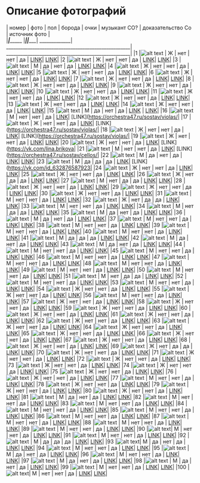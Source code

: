 # Описание фотографий


| номер |  фото              | пол | борода | очки | музыкант СО? | доказательство Со                                   | источник фото                                       |  
|_______|____________        |_____|________|______| _____________| ____________________________________________________| ____________________________________________________|
|1      |![alt text](1.jpg)  |  Ж  |   нет  |  нет |      да      | [LINK](https://orchestra47.ru/sostav/first-violins/)| [LINK](https://orchestra47.ru/sostav/first-violins/)|
|2      |![alt text](2.jpg)  |  Ж  |   нет  |  нет |      да      | [LINK](https://orchestra47.ru/sostav/first-violins/)| [LINK](https://orchestra47.ru/sostav/first-violins/)|
|3      |![alt text](3.jpg)  |  М  |   да   |  нет |      да      | [LINK](https://orchestra47.ru/sostav/first-violins/)| [LINK](https://orchestra47.ru/sostav/first-violins/)|
|4      |![alt text](4.jpg)  |  Ж  |   нет  |  нет |      да      | [LINK](https://orchestra47.ru/sostav/first-violins/)| [LINK](https://orchestra47.ru/sostav/first-violins/)|
|5      |![alt text](5.jpg)  |  Ж  |   нет  |  нет |      да      | [LINK](https://orchestra47.ru/sostav/first-violins/)| [LINK](https://orchestra47.ru/sostav/first-violins/)|
|6      |![alt text](6.jpg)  |  Ж  |   нет  |  нет |      да      | [LINK](https://orchestra47.ru/sostav/first-violins/)| [LINK](https://orchestra47.ru/sostav/first-violins/)|
|7      |![alt text](7.jpg)  |  Ж  |   нет  |  нет |      да      | [LINK](https://orchestra47.ru/sostav/first-violins/)| [LINK](https://orchestra47.ru/sostav/first-violins/)|
|8      |![alt text](8.jpg)  |  Ж  |   нет  |  нет |      да      | [LINK](https://orchestra47.ru/sostav/second-violins/)| [LINK](https://orchestra47.ru/sostav/second-violins/)|
|9      |![alt text](9.jpg)  |  Ж  |   нет  |  нет |      да      | [LINK](https://orchestra47.ru/sostav/second-violins/)| [LINK](https://orchestra47.ru/sostav/second-violins/)|
|10     |![alt text](10.jpg) |  Ж  |   нет  |  нет |      да      | [LINK](https://orchestra47.ru/sostav/second-violins/)| [LINK](https://orchestra47.ru/sostav/second-violins/)|
|11     |![alt text](11.jpg) |  Ж  |   нет  |  нет |      да      | [LINK](https://orchestra47.ru/sostav/second-violins/)| [LINK](https://orchestra47.ru/sostav/second-violins/)|
|12     |![alt text](12.jpg) |  Ж  |   нет  |  нет |      да      | [LINK](https://orchestra47.ru/sostav/second-violins/)| [LINK](https://orchestra47.ru/sostav/second-violins/)|
|13     |![alt text](13.jpg) |  Ж  |   нет  |  нет |      да      | [LINK](https://orchestra47.ru/sostav/second-violins/)| [LINK](https://orchestra47.ru/sostav/second-violins/)|
|14     |![alt text](14.jpg) |  Ж  |   нет  |  нет |      да      | [LINK](https://orchestra47.ru/sostav/second-violins/)| [LINK](https://vk.com/adriana.chuba10)|
|15     |![alt text](15.jpg) |  М  |   да   |  нет |      да      | [LINK](https://orchestra47.ru/sostav/first-violins/) | [LINK](https://vk.com/vdanilevskiy)|
|16     |![alt text](16.jpg) |  М  |   нет  |  нет |      да      | [LINK](https://orchestra47.ru/sostav/violas/)| [LINK](https://orchestra47.ru/sostav/violas/|
|17     |![alt text](17.jpg) |  Ж  |   нет  |  нет |      да      | [LINK](https://orchestra47.ru/sostav/violas/)| [LINK](https://orchestra47.ru/sostav/violas/|
|18     |![alt text](18.jpg) |  Ж  |   нет  |  нет |      да      | [LINK](https://orchestra47.ru/sostav/violas/)| [LINK](https://orchestra47.ru/sostav/violas/|
|19     |![alt text](19.jpg) |  Ж  |   нет  |  нет |      да      | [LINK](https://orchestra47.ru/sostav/violas/)| [LINK](https://vk.com/olgavasilevs)|
|20     |![alt text](20.jpg) |  Ж  |   нет  |  нет |      да      | [LINK](https://orchestra47.ru/sostav/violas/)| [LINK](https://vk.com/lina.brikova|
|21     |![alt text](21.jpg) |  М  |   нет  |  нет |      да      | [LINK](https://orchestra47.ru/sostav/cellos/)| [LINK](https://orchestra47.ru/sostav/cellos/|
|22     |![alt text](22.jpg) |  М  |   да   |  нет |      да      | [LINK](https://orchestra47.ru/sostav/cellos/)| [LINK](https://orchestra47.ru/sostav/cellos/)|
|23     |![alt text](23.jpg) |  М  |   да   |  да  |      да      | [LINK](https://orchestra47.ru/sostav/cellos/)| [LINK](https://vk.com/id_632876587923|
|24     |![alt text](24.jpg) |  Ж  |   нет  |  нет |      да      | [LINK](https://orchestra47.ru/sostav/cellos/)| [LINK](https://orchestra47.ru/sostav/cellos/)|
|25     |![alt text](25.jpg) |  Ж  |   нет  |  нет |      да      | [LINK](https://orchestra47.ru/sostav/cellos/)| [LINK](https://orchestra47.ru/sostav/cellos/)|
|26     |![alt text](26.jpg) |  Ж  |   нет  |  да  |      да      | [LINK](https://orchestra47.ru/sostav/cellos/)| [LINK](https://vk.com/lihoe_kalanchoe)|
|27     |![alt text](27.jpg) |  М  |   нет  |  да  |      да      | [LINK](https://orchestra47.ru/sostav/double-basses/)| [LINK](https://vk.com/maestrolenz)|
|28     |![alt text](28.jpg) |  Ж  |   нет  |  нет |      да      | [LINK](https://orchestra47.ru/sostav/double-basses/)| [LINK](https://orchestra47.ru/sostav/double-basses/)|
|29     |![alt text](29.jpg) |  Ж  |   нет  |  нет |      да      | [LINK](https://orchestra47.ru/sostav/flutes/)| [LINK](https://orchestra47.ru/sostav/flutes/)|
|30     |![alt text](30.jpg) |  Ж  |   нет  |  нет |      да      | [LINK](https://orchestra47.ru/sostav/flutes/)| [LINK](https://vk.com/a.shabronova)|
|31     |![alt text](31.jpg) |  М  |   нет  |  нет |      да      | [LINK](https://orchestra47.ru/sostav/oboes/)| [LINK](https://orchestra47.ru/sostav/oboes/)|
|32     |![alt text](32.jpg) |  Ж  |   нет  |  да  |      да      | [LINK](https://orchestra47.ru/sostav/oboes/)| [LINK](https://orchestra47.ru/sostav/oboes/)|
|33     |![alt text](33.jpg) |  М  |   нет  |  нет |      да      | [LINK](https://orchestra47.ru/sostav/Bassoons/)| [LINK](https://orchestra47.ru/sostav/Bassoons/)|
|34     |![alt text](34.jpg) |  М  |   нет  |  да  |      да      | [LINK](https://orchestra47.ru/sostav/clarinets/)| [LINK](https://orchestra47.ru/sostav/clarinets/)|
|35     |![alt text](35.jpg) |  М  |   да   |  нет |      да      | [LINK](https://orchestra47.ru/sostav/clarinets/)| [LINK](https://orchestra47.ru/sostav/clarinets/)|
|36     |![alt text](36.jpg) |  М  |   да   |  нет |      да      | [LINK](https://orchestra47.ru/sostav/clarinets/)| [LINK](https://vk.com/id1094145)|
|37     |![alt text](37.jpg) |  М  |   нет  |  нет |      да      | [LINK](https://orchestra47.ru/sostav/french-horns/)| [LINK](https://orchestra47.ru/sostav/french-horns/)|
|38     |![alt text](38.jpg) |  М  |   нет  |  нет |      да      | [LINK](https://orchestra47.ru/sostav/french-horns/)| [LINK](https://orchestra47.ru/sostav/french-horns/)|
|39     |![alt text](39.jpg) |  М  |   нет  |  нет |      да      | [LINK](https://orchestra47.ru/sostav/french-horns/)| [LINK](https://orchestra47.ru/sostav/french-horns/)|
|40     |![alt text](40.jpg) |  М  |   нет  |  нет |      да      | [LINK](https://orchestra47.ru/sostav/truby/)| [LINK](https://orchestra47.ru/sostav/truby/)|
|41     |![alt text](41.jpg) |  М  |   да   |  да  |      да      | [LINK](https://orchestra47.ru/sostav/truby/)| [LINK](https://orchestra47.ru/sostav/truby/)|
|42     |![alt text](42.jpg) |  М  |   да   |  нет |      да      | [LINK](https://orchestra47.ru/sostav/truby/)| [LINK](https://orchestra47.ru/sostav/truby/)|
|43     |![alt text](43.jpg) |  М  |   да   |  нет |      да      | [LINK](https://orchestra47.ru/sostav/truby/)| [LINK](https://orchestra47.ru/sostav/truby/)|
|44     |![alt text](44.jpg) |  М  |   нет  |  нет |      да      | [LINK](https://orchestra47.ru/sostav/trombones/)| [LINK](https://orchestra47.ru/sostav/trombones/)|
|45     |![alt text](45.jpg) |  М  |   нет  |  нет |      да      | [LINK](https://orchestra47.ru/sostav/trombones/)| [LINK](https://orchestra47.ru/sostav/trombones/)|
|46     |![alt text](46.jpg) |  М  |   нет  |  нет |      да      | [LINK](https://orchestra47.ru/sostav/trombones/)| [LINK](https://orchestra47.ru/sostav/trombones/)|
|47     |![alt text](47.jpg) |  М  |   нет  |  нет |      да      | [LINK](https://orchestra47.ru/sostav/trombones/)| [LINK](https://vk.com/uskovkarpinskiy)|
|48     |![alt text](48.jpg) |  М  |   нет  |  нет |      да      | [LINK](https://orchestra47.ru/sostav/percussion/)| [LINK](https://orchestra47.ru/sostav/percussion/)|
|49     |![alt text](49.jpg) |  М  |   нет  |  нет |      да      | [LINK](https://orchestra47.ru/sostav/percussion/)| [LINK](https://orchestra47.ru/sostav/percussion/)|
|50     |![alt text](50.jpg) |  М  |   нет  |  нет |      да      | [LINK](https://orchestra47.ru/sostav/percussion/)| [LINK](https://orchestra47.ru/sostav/percussion/)|
|51     |![alt text](51.jpg) |  М  |   нет  |  да  |      да      | [LINK](https://orchestra47.ru/sostav/percussion/)| [LINK](https://orchestra47.ru/sostav/percussion/)|
|52     |![alt text](52.jpg) |  М  |   нет  |  нет |      да      | [LINK](https://orchestra47.ru/sostav/percussion/)| [LINK](https://vk.com/id154774951)|
|53     |![alt text](53.jpg) |  М  |   нет  |  нет |      да      | [LINK](https://orchestra47.ru/sostav/percussion/)| [LINK](https://orchestra47.ru/sostav/percussion/)|
|54     |![alt text](54.jpg) |  Ж  |   нет  |  нет |      да      | [LINK](ttps://orchestra47.ru/sostav/Harp/)| [LINK](https://orchestra47.ru/sostav/Harp/)|
|55     |![alt text](55.jpg) |  Ж  |   нет  |  нет |      да      | [LINK](https://orchestra47.ru/sostav/Piano-and-celesta/)| [LINK](https://vk.com/sofia.kovtun)|
|56     |![alt text](56.jpg) |  М  |   нет  |  нет |      да      | [LINK](https://orchestra47.ru/sostav/Piano-and-celesta/)| [LINK](https://orchestra47.ru/sostav/Piano-and-celesta/)|
|57     |![alt text](57.jpg) |  Ж  |   нет  |  нет |      да      | [LINK](https://andreyev-orchestra.ru/kollektiv/)| [LINK](https://andreyev-orchestra.ru/kollektiv/domryi-malyie-i/inna-ulyanova-konczertmejster-gruppyi-malyix-domr.html)|
|58     |![alt text](58.jpg) |  Ж  |   нет  |  нет |      да      | [LINK](https://andreyev-orchestra.ru/kollektiv/)| [LINK](https://andreyev-orchestra.ru/kollektiv/domryi-malyie-i/tatyana-kostyanaya-solistka-orkestra.html)|
|59     |![alt text](59.jpg) |  Ж  |   нет  |  нет |      да      | [LINK](https://andreyev-orchestra.ru/kollektiv/)| [LINK](https://andreyev-orchestra.ru/kollektiv/domryi-malyie-i/mariya-gafarova.html)|
|60     |![alt text](60.jpg) |  Ж  |   нет  |  нет |      да      | [LINK](https://andreyev-orchestra.ru/kollektiv/)| [LINK](https://andreyev-orchestra.ru/kollektiv/domryi-malyie-i/anastasiya-fedoseenko-solistka-orkestra.html)|
|61     |![alt text](61.jpg) |  Ж  |   нет  |  нет |      да      | [LINK](https://andreyev-orchestra.ru/kollektiv/)| [LINK](https://andreyev-orchestra.ru/kollektiv/domryi-malyie-i/natalya-skobkina.html)|
|62     |![alt text](62.jpg) |  Ж  |   нет  |  нет |      да      | [LINK](https://andreyev-orchestra.ru/kollektiv/)| [LINK](https://andreyev-orchestra.ru/kollektiv/domryi-malyie-i/mariya-xrupenkova.html)|
|63     |![alt text](63.jpg) |  Ж  |   нет  |  нет |      да      | [LINK](https://andreyev-orchestra.ru/kollektiv/)| [LINK](https://andreyev-orchestra.ru/kollektiv/domryi-malyie-i/ekaterina-shirokova-solistka-orkestra.html)|
|64     |![alt text](64.jpg) |  Ж  |   нет  |  нет |      да      | [LINK](https://andreyev-orchestra.ru/kollektiv/)| [LINK](https://andreyev-orchestra.ru/kollektiv/domryi-malyie-i/evgeniya-nazina.html)|
|65     |![alt text](65.jpg) |  Ж  |   нет  |  нет |      да      | [LINK](https://andreyev-orchestra.ru/kollektiv/)| [LINK](https://andreyev-orchestra.ru/kollektiv/domryi-malyie-ii/ekaterina-sayapina-solistka-orkestra.html)|
|66     |![alt text](66.jpg) |  Ж  |   нет  |  нет |      да      | [LINK](https://andreyev-orchestra.ru/kollektiv/)| [LINK](https://andreyev-orchestra.ru/kollektiv/domryi-malyie-ii/irina-anashkina.html)|
|67     |![alt text](67.jpg) |  Ж  |   нет  |  нет |      да      | [LINK](https://andreyev-orchestra.ru/kollektiv/)| [LINK](https://andreyev-orchestra.ru/kollektiv/domryi-malyie-ii/yuliya-kovaleva.html)|
|68     |![alt text](68.jpg) |  Ж  |   нет  |  нет |      да      | [LINK](https://andreyev-orchestra.ru/kollektiv/)| [LINK](https://andreyev-orchestra.ru/kollektiv/domryi-malyie-ii/natalya-shhelovanova.html)|
|69     |![alt text](69.jpg) |  Ж  |   нет  |  да  |      да      | [LINK](https://andreyev-orchestra.ru/kollektiv/)| [LINK](https://andreyev-orchestra.ru/kollektiv/domryi-malyie-ii/inna-snigireva-konczertmejster-gruppyi-ii-malyix-domr.html)|
|70     |![alt text](70.jpg) |  Ж  |   нет  |  нет |      да      | [LINK](https://andreyev-orchestra.ru/kollektiv/)| [LINK](https://andreyev-orchestra.ru/kollektiv/domryi-malyie-ii/lyubov-gorodnaya-solistka-orkestra.html)|
|71     |![alt text](71.jpg) |  Ж  |   нет  |  нет |      да      | [LINK](https://andreyev-orchestra.ru/kollektiv/)| [LINK](https://andreyev-orchestra.ru/kollektiv/domryi-malyie-ii/anna-petrova.html)|
|72     |![alt text](72.jpg) |  Ж  |   нет  |  нет |      да      | [LINK](https://andreyev-orchestra.ru/kollektiv/)| [LINK](https://andreyev-orchestra.ru/kollektiv/domryi-malyie-ii/glafira-machikina.html)|
|73     |![alt text](73.jpg) |  Ж  |   нет  |  нет |      да      | [LINK](https://andreyev-orchestra.ru/kollektiv/)| [LINK](https://andreyev-orchestra.ru/kollektiv/domryi-altovyie-i/natalya-churina-solistka-orkestra.html)|
|74     |![alt text](74.jpg) |  Ж  |   нет  |  нет |      да      | [LINK](https://andreyev-orchestra.ru/kollektiv/)| [LINK](https://andreyev-orchestra.ru/kollektiv/domryi-altovyie-i/elena-korobejnikova-solistka-orkestra.html)|
|75     |![alt text](75.jpg) |  Ж  |   нет  |  нет |      да      | [LINK](https://andreyev-orchestra.ru/kollektiv/)| [LINK](https://andreyev-orchestra.ru/kollektiv/domryi-altovyie-i/galina-trushkova.html)|
|76     |![alt text](76.jpg) |  Ж  |   нет  |  нет |      да      | [LINK](https://andreyev-orchestra.ru/kollektiv/)| [LINK](https://andreyev-orchestra.ru/kollektiv/domryi-altovyie-i/ekaterina-lomova-solistka-orkestra.html)|
|77     |![alt text](77.jpg) |  М  |   нет  |  нет |      да      | [LINK](https://andreyev-orchestra.ru/kollektiv/)| [LINK](https://andreyev-orchestra.ru/kollektiv/domryi-altovyie-i/ivan-amolin-solist-orkestra.html)|
|78     |![alt text](78.png) |  Ж  |   нет  |  нет |      да      | [LINK](https://andreyev-orchestra.ru/kollektiv/)| [LINK](https://andreyev-orchestra.ru/kollektiv/domryi-altovyie-i/svetlana-smolyar-konczertmejster-gruppyi-altovyix-domr,-solistka-orkestra.html)|
|79     |![alt text](79.jpg) |  Ж  |   нет  |  нет |      да      | [LINK](https://andreyev-orchestra.ru/kollektiv/)| [LINK](https://andreyev-orchestra.ru/kollektiv/domryi-altovyie-ii/elena-dernova-konczertmejster-gruppyi-ii-altovyix-domr.html)|
|80     |![alt text](80.jpg) |  Ж  |   нет  |  нет |      да      | [LINK](https://andreyev-orchestra.ru/kollektiv/)| [LINK](https://andreyev-orchestra.ru/kollektiv/domryi-altovyie-ii/mariya-shelexan.html)|
|81     |![alt text](81.jpg) |  М  |   да   |  нет |      да      | [LINK](https://andreyev-orchestra.ru/kollektiv/)| [LINK](https://andreyev-orchestra.ru/kollektiv/domryi-bas-i/nikita-yakovlev-solist-orkestra.html)|
|82     |![alt text](82.jpg) |  М  |   нет  |  нет |      да      | [LINK](https://andreyev-orchestra.ru/kollektiv/)| [LINK](https://andreyev-orchestra.ru/kollektiv/balalajki-primyi/aleksandr-shhipiczin-zasluzhennyij-artist-rossii,-konczertmejster-gruppyi-balalaek-prim,-solist-orkestra.html)|
|83     |![alt text](83.jpg) |  М  |   нет  |  нет |      да      | [LINK](https://andreyev-orchestra.ru/kollektiv/)| [LINK](https://andreyev-orchestra.ru/kollektiv/balalajki-primyi/oleg-gafarov-solist-orkestra.html)|
|84     |![alt text](84.jpg) |  М  |   нет  |  нет |      да      | [LINK](https://andreyev-orchestra.ru/kollektiv/)| [LINK](https://andreyev-orchestra.ru/kollektiv/balalajki-primyi/rustam-gafarov-solist-orkestra.html)|
|85     |![alt text](85.jpg) |  М  |   нет  |  нет |      да      | [LINK](https://andreyev-orchestra.ru/kollektiv/)| [LINK](https://andreyev-orchestra.ru/kollektiv/balalajki-primyi/aleksej-chugunov.html)|
|86     |![alt text](86.jpg) |  М  |   нет  |  нет |      да      | [LINK](https://andreyev-orchestra.ru/kollektiv/)| [LINK](https://andreyev-orchestra.ru/kollektiv/balalajki-primyi/sergej-gamarcz-solist-orkestra.html)|
|87     |![alt text](87.jpg) |  М  |   нет  |  нет |      да      | [LINK](https://andreyev-orchestra.ru/kollektiv/)| [LINK](https://andreyev-orchestra.ru/kollektiv/balalajki-primyi/aleksandr-milyutin-solist-orkestra.html)|
|88     |![alt text](88.jpg) |  М  |   нет  |  нет |      да      | [LINK](https://andreyev-orchestra.ru/kollektiv/)| [LINK](https://andreyev-orchestra.ru/kollektiv/balalajki-sekundyi/sergej-mixeev.html)|
|89     |![alt text](89.jpg) |  М  |   нет  |  нет |      да      | [LINK](https://andreyev-orchestra.ru/kollektiv/)| [LINK](https://andreyev-orchestra.ru/kollektiv/balalajki-kontrabas/sergej-fedoseenko.html)|
|90     |![alt text](901.jpg)|  М  |   нет  |  нет |      да      | [LINK](https://andreyev-orchestra.ru/kollektiv/)| [LINK](https://vk.com/id416714307)|
|91     |![alt text](91.jpg) |  М  |   нет  |  нет |      да      | [LINK](https://andreyev-orchestra.ru/kollektiv/)| [LINK](https://andreyev-orchestra.ru/kollektiv/balalajki-kontrabas/leonid-varganov.html)|
|92     |![alt text](92.jpg) |  М  |   да   |  да  |      да      | [LINK](https://andreyev-orchestra.ru/kollektiv/)| [LINK](https://andreyev-orchestra.ru/kollektiv/balalajki-kontrabas/andrej-kotyagin.html)|
|93     |![alt text](931.jpg)|  М  |   да   |  нет |      да      | [LINK](https://andreyev-orchestra.ru/kollektiv/)| [LINK](https://vk.com/yaroslavkotlov)|
|94     |![alt text](94.jpg) |  М  |   нет  |  нет |      да      | [LINK](https://andreyev-orchestra.ru/kollektiv/)| [LINK](https://andreyev-orchestra.ru/kollektiv/flejtyi/anton-yaroshenko.html)|
|95     |![alt text](95.jpg) |  М  |   да   |  нет |      да      | [LINK](https://andreyev-orchestra.ru/kollektiv/)| [LINK](https://andreyev-orchestra.ru/kollektiv/flejtyi/vladimir-fonin-zasluzhennyij-artist-rossii,-solist-orkestra.html)|
|96     |![alt text](96.jpg) |  М  |   нет  |  нет |      да      | [LINK](https://andreyev-orchestra.ru/kollektiv/)| [LINK](https://andreyev-orchestra.ru/kollektiv/flejtyi/roman-mamin.html)|
|97     |![alt text](97.jpg) |  М  |   да   |  нет |      да      | [LINK](https://andreyev-orchestra.ru/kollektiv/)| [LINK](https://andreyev-orchestra.ru/kollektiv/flejtyi/konstantin-navalov.html)|
|98     |![alt text](98.jpg) |  М  |   да   |  нет |      да      | [LINK](https://andreyev-orchestra.ru/kollektiv/)| [LINK](https://andreyev-orchestra.ru/kollektiv/udarnyie/stanislav-grigorenko.html)|
|99     |![alt text](99.jpg) |  М  |   нет  |  нет |      да      | [LINK](https://andreyev-orchestra.ru/kollektiv/)| [LINK](https://andreyev-orchestra.ru/kollektiv/udarnyie/dmitrij-mironov-solist-orkestra.html)|
|100    |![alt text](100.jpg)|  М  |   нет  |  нет |      да      | [LINK](https://andreyev-orchestra.ru/kollektiv/)| [LINK](https://andreyev-orchestra.ru/kollektiv/dirizhori/ivan-ivanovich-ivanov.html)|
